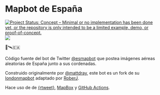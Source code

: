 # Mapbot de España 

[![Project Status: Concept – Minimal or no implementation has been done
yet, or the repository is only intended to be a limited example, demo,
or
proof-of-concept.](https://www.repostatus.org/badges/latest/concept.svg)](https://www.repostatus.org/#concept)
[![](https://img.shields.io/badge/Twitter-@esmapbot-white?style=flat&labelColor=blue&logo=Twitter&logoColor=white)](https://twitter.com/esmapbot)

🤖🛰️🇪🇦

Código fuente del bot de Twitter [@esmapbot](https://www.twitter.com/esmapbot) que postea imágenes aéreas aleatorias de España junto a sus cordenadas.

Construido originalmente por [@mattdray](https://twitter.com/mattdray), este bot es un fork de su [londonmapbot](https://github.com/matt-dray/londonmapbot) adaptado por [RoberJ](https://www.twitter.com/progra_mapa). 

Hace uso de de [{rtweet}](https://docs.ropensci.org/rtweet/), [MapBox](https://www.mapbox.com/) y [GitHub Actions](https://docs.github.com/en/actions). 



